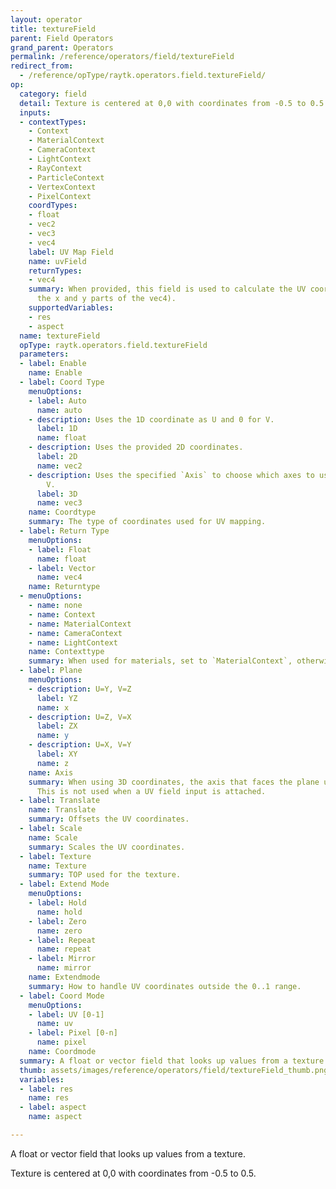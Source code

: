 ```yaml
---
layout: operator
title: textureField
parent: Field Operators
grand_parent: Operators
permalink: /reference/operators/field/textureField
redirect_from:
  - /reference/opType/raytk.operators.field.textureField/
op:
  category: field
  detail: Texture is centered at 0,0 with coordinates from -0.5 to 0.5.
  inputs:
  - contextTypes:
    - Context
    - MaterialContext
    - CameraContext
    - LightContext
    - RayContext
    - ParticleContext
    - VertexContext
    - PixelContext
    coordTypes:
    - float
    - vec2
    - vec3
    - vec4
    label: UV Map Field
    name: uvField
    returnTypes:
    - vec4
    summary: When provided, this field is used to calculate the UV coordinates (in
      the x and y parts of the vec4).
    supportedVariables:
    - res
    - aspect
  name: textureField
  opType: raytk.operators.field.textureField
  parameters:
  - label: Enable
    name: Enable
  - label: Coord Type
    menuOptions:
    - label: Auto
      name: auto
    - description: Uses the 1D coordinate as U and 0 for V.
      label: 1D
      name: float
    - description: Uses the provided 2D coordinates.
      label: 2D
      name: vec2
    - description: Uses the specified `Axis` to choose which axes to use for U and
        V.
      label: 3D
      name: vec3
    name: Coordtype
    summary: The type of coordinates used for UV mapping.
  - label: Return Type
    menuOptions:
    - label: Float
      name: float
    - label: Vector
      name: vec4
    name: Returntype
  - menuOptions:
    - name: none
    - name: Context
    - name: MaterialContext
    - name: CameraContext
    - name: LightContext
    name: Contexttype
    summary: When used for materials, set to `MaterialContext`, otherwise use `Context`.
  - label: Plane
    menuOptions:
    - description: U=Y, V=Z
      label: YZ
      name: x
    - description: U=Z, V=X
      label: ZX
      name: y
    - description: U=X, V=Y
      label: XY
      name: z
    name: Axis
    summary: When using 3D coordinates, the axis that faces the plane used for UV.
      This is not used when a UV field input is attached.
  - label: Translate
    name: Translate
    summary: Offsets the UV coordinates.
  - label: Scale
    name: Scale
    summary: Scales the UV coordinates.
  - label: Texture
    name: Texture
    summary: TOP used for the texture.
  - label: Extend Mode
    menuOptions:
    - label: Hold
      name: hold
    - label: Zero
      name: zero
    - label: Repeat
      name: repeat
    - label: Mirror
      name: mirror
    name: Extendmode
    summary: How to handle UV coordinates outside the 0..1 range.
  - label: Coord Mode
    menuOptions:
    - label: UV [0-1]
      name: uv
    - label: Pixel [0-n]
      name: pixel
    name: Coordmode
  summary: A float or vector field that looks up values from a texture.
  thumb: assets/images/reference/operators/field/textureField_thumb.png
  variables:
  - label: res
    name: res
  - label: aspect
    name: aspect

---
```



A float or vector field that looks up values from a texture.

Texture is centered at 0,0 with coordinates from -0.5 to 0.5.